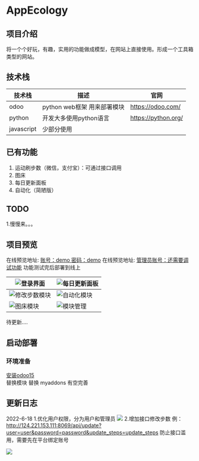 # AppEcology
## 项目介绍
将一个个好玩，有趣，实用的功能做成模型，在网站上直接使用。形成一个工具箱类型的网站。
## 技术栈

| 技术栈        | 描述        | 官网                  |
|------------|-----------|---------------------|
| odoo       | python web框架 用来部署模块 | https://odoo.com/   |
| python     | 开发大多使用python语言 | https://python.org/ |
| javascript | 少部分使用     |  |


## 已有功能
1. 运动刷步数（微信，支付宝）：可通过接口调用
2. 图床
3. 每日更新面板
4. 自动化（简陋版）

## TODO
1.慢慢来。。。


## 项目预览

在线预览地址: [账号：demo 密码：demo](http://124.221.153.111:8069/)
在线预览地址: [管理员账号：还需要调试功能](http://124.221.153.111:8069/)
功能测试完后部署到线上

| ![登录界面](http://124.221.153.111:8069//web/content/505?access_token=9d27ba47-5292-4280-8868-39f8d6aabcf8) | ![每日更新面板](http://124.221.153.111:8069//web/content/510?access_token=50e09ef0-f526-400d-a01e-8d70e43a4bc9) |
|-----------------------------------------------------------|--------------------------------------------------------|
| ![修改步数模块](http://124.221.153.111:8069//web/content/507?access_token=6fe2b79c-23d8-4ba3-9c0b-132bcea1492d)    | ![自动化模块](http://124.221.153.111:8069//web/content/512?access_token=d26e244e-175c-4621-991b-d6c738140773)  |
| ![图床模块](http://124.221.153.111:8069//web/content/511?access_token=874f33ec-f964-41a0-baa5-d71b4e31bb1f)     | ![模块管理](https://www.youlai.tech/files/blog/stock.png)  |
待更新....

## 启动部署

### 环境准备

[安装odoo15](https://github.com/odoo/odoo)  
替换模块 替换 myaddons 有空完善

## 更新日志
2022-6-18 
1.优化用户权限，分为用户和管理员
![](http://124.221.153.111:8069//web/content/513?access_token=0d76d775-acb5-4a45-9c4b-34eafc1e3039)
2.增加接口修改步数   例：http://124.221.153.111:8069/api/update?user=user&password=password&update_steps=update_steps 防止接口滥用，需要先在平台绑定账号

![](http://124.221.153.111:8069//web/content/514?access_token=2de99a31-609a-4444-92f1-5c5bf294c7f2)
